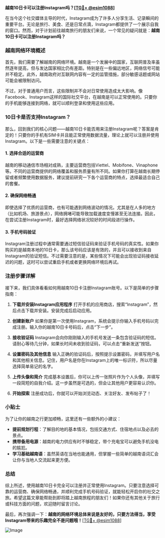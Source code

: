 **越南10日卡可以注册Instagram吗？[[TG💪+ @esim1088](https://t.me/s/esim1088)]**

在当今这个社交媒体主导的时代，Instagram成为了许多人分享生活、记录瞬间的重要平台。无论是旅行、美食、还是日常点滴，Instagram都提供了一个展示自我的窗口。然而，对于计划前往越南旅行的朋友们来说，一个常见的疑问就是：**越南10日卡可以注册Instagram吗？**

### 越南网络环境概述

首先，我们需要了解越南的网络环境。越南是一个发展中的国家，互联网普及率虽然逐年提高，但与发达国家相比仍有差距。特别是在一些偏远地区，网络信号可能并不稳定。此外，越南政府对互联网内容有一定的监管措施，部分敏感话题或网站可能会被限制访问。

不过，对于普通用户而言，这些限制并不会对日常使用造成太大影响。像Facebook、Instagram这样的国际社交平台，在越南是可以正常使用的。只要你的手机能够连接到网络，就可以顺利登录和使用这些应用。

### 10日卡是否支持Instagram？

那么，回到我们的核心问题——越南10日卡能否用来注册Instagram呢？答案是肯定的！只要你的手机有SIM卡并且能正常使用数据流量，理论上就可以注册并使用Instagram。以下是一些需要注意的关键点：

#### 1. **选择合适的运营商**
越南的移动通信市场相对成熟，主要运营商包括Viettel、Mobifone、Vinaphone等。不同的运营商提供的网络覆盖和服务质量有所不同。如果你打算在越南长期停留或者频繁使用数据服务，建议提前研究一下各个运营商的特点，选择最适合自己的套餐。

#### 2. **确保网络畅通**
即使选择了优质的运营商，也有可能遇到网络波动的情况。尤其是在人多的地方（比如机场、旅游景点），网络拥堵可能导致加载速度变慢甚至无法连接。因此，在尝试注册Instagram时，最好选择网络状况较好的时间段进行操作。

#### 3. **手机号码验证**
Instagram注册过程中通常需要通过短信验证码来验证手机号码的真实性。如果你购买的是越南本地的10日卡，那么该号码应该是有效的，并且可以接收到来自Instagram的验证短信。不过需要注意的是，某些情况下可能会出现验证码接收延迟的问题，这时可以尝试重启手机或者更换网络环境后再试。

### 注册步骤详解

接下来，我们具体看看如何用越南10日卡注册Instagram账号。以下是简单的步骤指南：

1. **下载并安装Instagram应用程序**
   打开手机的应用商店，搜索“Instagram”，然后点击下载并安装。安装完成后启动应用。

2. **创建新账户**
   如果你是第一次使用Instagram，系统会提示你输入手机号码以完成注册。输入你的越南10日卡号码后，点击“下一步”。

3. **接收验证码**
   Instagram会向你刚刚输入的手机号发送一条包含验证码的短信。请耐心等待几分钟，如果长时间未收到验证码，可以点击“重新发送”按钮。

4. **设置密码及其他信息**
   输入正确的验证码后，按照提示设置密码，并填写用户名和其他相关信息。记住，用户名是你在Instagram上的唯一标识符，所以尽量选择简单易记的名字。

5. **上传头像和简介**
   完成基本设置后，你可以上传一张照片作为个人头像，并填写一段简短的自我介绍。这一步虽然是可选的，但会让其他用户更容易认识你。

6. **开始探索**
   注册成功后，你就可以开始浏览动态、关注好友、发布帖子了！

### 小贴士

为了让你的越南之行更加顺畅，这里还有一些额外的小建议：

- **提前规划行程**：了解目的地的基本情况，包括交通方式、住宿地点以及必去的景点。
- **携带备用电源**：越南的电力供应有时不够稳定，带个充电宝可以避免手机没电的尴尬。
- **学习基础越南语**：虽然英语在当地也能通用，但掌握一些简单的越南语词汇会让你与当地人交流起来更方便。

### 总结

综上所述，使用越南10日卡完全可以注册并正常使用Instagram。只要注意选择可靠的运营商、确保网络畅通，并顺利完成手机号码验证，就能轻松开启你的社交之旅。希望这篇文章能帮助到即将踏上越南旅程的朋友们！如果你还有其他关于旅行或科技方面的问题，欢迎随时留言讨论。

最后，再次强调一下：**越南的网络环境总体来说是友好的，只要方法得当，享受Instagram带来的乐趣完全不是问题哦！**[[TG💪+ @esim1088](https://t.me/s/esim1088)]

![Image](https://i.postimg.cc/4NQfJmqS/Snipaste-2025-05-13-00-14-12.png)